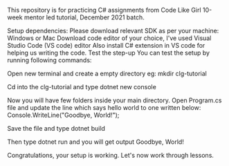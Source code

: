 This repository is for practicing C# assignments from Code Like Girl 10-week mentor led tutorial, December 2021 batch.

Setup dependencies:
Please download relevant SDK as per your machine: Windows or Mac
Download code editor of your choice, I've used Visual Studio Code (VS code) editor
Also install C# extension in VS code for helping us writing the code.
Test the step-up
You can test the setup by running following commands:

Open new terminal and create a empty directory eg: mkdir clg-tutorial

Cd into the clg-tutorial and type dotnet new console

Now you will have few folders inside your main directory. Open Program.cs file and update the line which says hello world to one written below: Console.WriteLine("Goodbye, World!");

Save the file and type dotnet build

Then type dotnet run and you will get output Goodbye, World!

Congratulations, your setup is working. Let's now work through lessons.
